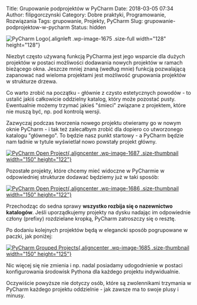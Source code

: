 Title: Grupowanie podprojektów w PyCharm
Date: 2018-03-05 07:34
Author: filipgorczynski
Category: Dobre praktyki, Programowanie, Rozwiązania
Tags: grupowanie, Projekty, PyCharm
Slug: grupowanie-podprojektow-w-pycharm
Status: hidden

![PyCharm Logo](https://filipgorczynski.files.wordpress.com/2018/03/pycharm_logo.png){.alignleft .wp-image-1675 .size-full width="128" height="128"}

Niezbyt często używaną funkcją PyCharma jest jego wsparcie dla dużych projektów w postaci możliwości dodawania nowych projektów w ramach bieżącego okna. Jeszcze mniej znaną (według mnie) funkcją pozwalającą zapanować nad wieloma projektami jest możliwość grupowania projektów w strukturze drzewa.

Co warto zrobić na początku - głównie z czysto estetycznych powodów - to ustalić jakiś całkowicie oddzielny katalog, który może pozostać pusty. Ewentualnie możemy trzymać jakieś "śmieci" związane z projektem, które nie muszą być, np. pod kontrolą wersji.

Zazwyczaj podczas tworzenia nowego projektu otwieramy go w nowym oknie PyCharm - i tak też zalecałbym zrobić dla dopiero co utworzonego katalogu "głównego". To będzie nasz punkt startowy - a PyCharm będzie nam ładnie w tytule wyświetlał nowo powstały projekt główny.

[![PyCharm Open Project](https://filipgorczynski.files.wordpress.com/2018/03/pycharm-open-project.png?w=150){.aligncenter .wp-image-1687 .size-thumbnail width="150" height="122"}](https://filipgorczynski.files.wordpress.com/2018/03/pycharm-open-project.png)

Pozostałe projekty, które chcemy mieć widoczne w PyCharmie w odpowiedniej strukturze dodawać będziemy już w taki sposób:

[![PyCharm Open Project](https://filipgorczynski.files.wordpress.com/2018/03/pycharm-open-project-in-current.png?w=150){.aligncenter .wp-image-1686 .size-thumbnail width="150" height="122"}](https://filipgorczynski.files.wordpress.com/2018/03/pycharm-open-project-in-current.png)

Przechodząc do sedna sprawy **wszystko rozbija się o nazewnictwo katalogów**. Jeśli uporządkujemy projekty na dysku nadając im odpowiednie człony (prefixy) rozdzielane kropką, PyCharm zatroszczy się o resztę.

Po dodaniu kolejnych projektów będą w elegancki sposób pogrupowane w paczki, jak poniżej:

[![PyCharm Grouped Projects](https://filipgorczynski.files.wordpress.com/2018/03/pycharm-grouped-projects.png?w=150){.aligncenter .wp-image-1685 .size-thumbnail width="150" height="125"}](https://filipgorczynski.files.wordpress.com/2018/03/pycharm-grouped-projects.png)

Nic więcej się nie zmienia i np. nadal posiadamy udogodnienie w postaci konfigurowania środowisk Pythona dla każdego projektu indywidualnie.

Oczywiście powyższe nie dotyczy osób, które są zwolennikami trzymania w PyCharm każdego projektu oddzielnie - jak zawsze ma to swoje plusy i minusy.
